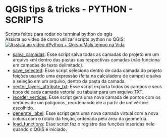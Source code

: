 # QGIS tips & tricks - PYTHON - SCRIPTS

Scripts feitos para rodar no terminal python do qgis  
Assista ao vídeo de como utilizar scripts python no QGIS:  
[![Assista ao vídeo dPython + Qgis = Mais tempo na Vida](https://img.youtube.com/vi/0kaYuPeM0wI/0.jpg)](https://www.youtube.com/watch?v=0kaYuPeM0wI)  


* [salva_camadas](./salva_camadas): Esse script salva todas as camadas do projeto em um arquivo kml dentro das pastas das respectivas camadas (não funciona em camadas de texto delimitado).
* [save_selected](./save_selected): Esse script seleciona dentro de cada camada do projeto feições usando uma expressão (feita na calculadora de campo) e salva a seleção em um arquivo, dentro da pasta da camada.
* [vector_layers_attribute_txt](./scripts/vector_layers_attribute_txt): Esse script exporta todos os campos e seus tipos de cada camada vetorial ou tabular para um arquivo TXT.
* [reorder_vertices](./reorder_vertices): Esse script gera uma nova camada de pontos com os vértices de um polígonos, reordenando ele a partir de um vértice escolhido.
* [generate_label](./generate_label): Esse script gera uma nova camada virtual com a nova coluna com o rótulo da feição, ordenada pela área da geometria.
* [load_functions](./load_functions): Esse script faz o registro das funções inseridas nele quando o QGIS é iniciado.

